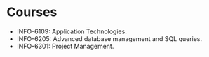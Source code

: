 # Courses
- INFO-6109: Application Technologies.  
- INFO-6205: Advanced database management and SQL queries.  
- INFO-6301: Project Management.  
